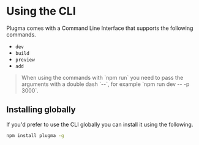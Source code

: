 # Using the CLI

Plugma comes with a Command Line Interface that supports the following commands.

- `dev`
- `build`
- `preview`
- `add`

<blockquote class="info">
When using the commands with `npm run` you need to pass the arguments with a double dash `--`, for example `npm run dev -- -p 3000`.
</blockquote>

## Installing globally

If you'd prefer to use the CLI globally you can install it using the following.

```bash
npm install plugma -g
```
